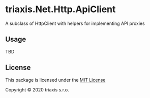 # triaxis.Net.Http.ApiClient

A subclass of HttpClient with helpers for implementing API proxies

## Usage

TBD

## License

This package is licensed under the [MIT License](./LICENSE.txt)

Copyright &copy; 2020 triaxis s.r.o.
